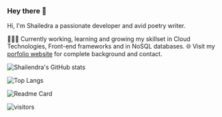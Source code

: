 ### Hey there 👋

<!--
**shailendrabhargava93/shailendrabhargava93** is a ✨ _special_ ✨ repository because its `README.md` (this file) appears on your GitHub profile. -->

Hi, I'm Shailedra a passionate developer and avid poetry writer.

👨🏽‍💻 Currently working, learning and growing my skillset in Cloud Technologies, Front-end frameworks and in NoSQL databases.
🌐 Visit my <a href="http://shailendrabhargava93.github.io/" rel="nofollow">porfolio website</a> for complete background and contact.



![Shailendra's GitHub stats](https://github-readme-stats.vercel.app/api?username=shailendrabhargava93&show_icons=true&theme=radical) 

![Top Langs](https://github-readme-stats.vercel.app/api/top-langs/?username=shailendrabhargava93)

![Readme Card](https://github-readme-stats.vercel.app/api/pin/?username=shailendrabhargava93&repo=shailendrabhargava93.github.io)

![visitors](https://visitor-badge.glitch.me/badge?page_id=shailendrabhargava93)
